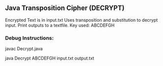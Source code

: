 ## Java Transposition Cipher (DECRYPT)
Encrypted Text is in input.txt
Uses transposition and substitution to decrypt input.
Print outputs to a textfile. 
Key used: ABCDEFGH

### Debug Instructions:
javac Decrypt.java

java Decrypt ABCDEFGH input.txt output.txt

